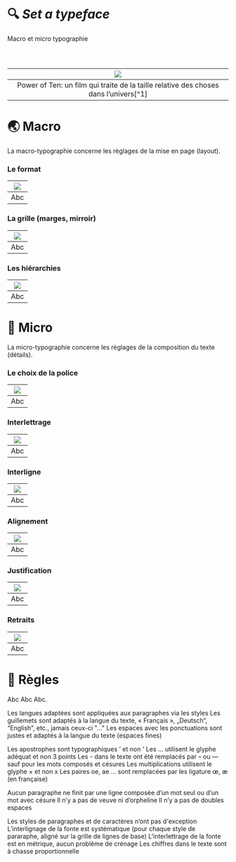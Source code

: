 # 🔍 *Set a typeface*
  Macro et micro typographie

  
### &nbsp;

|![](links/Eames_Power_of_Ten.gif) |
|:---:|
| Power of Ten: un film qui traite de la taille relative des choses dans l’univers[^1]           |

# 🌏 Macro

La macro-typographie concerne les règlages de la mise en page (layout).

###  Le format

|![](links/Typo_Semiotic_v2_script.gif) |
|:---:|
| Abc          |

###  La grille (marges, mirroir)

|![](links/Typo_Semiotic_v2_script.gif) |
|:---:|
| Abc          |

###  Les hiérarchies

|![](links/Typo_Semiotic_v2_script.gif) |
|:---:|
| Abc          |

# 🦠 Micro

La micro-typographie concerne les règlages de la composition du texte (détails).

###  Le choix de la police

|![](links/Typo_Semiotic_v2_script.gif) |
|:---:|
| Abc          |

###  Interlettrage

|![](links/Typo_Semiotic_v2_script.gif) |
|:---:|
| Abc          |

###  Interligne

|![](links/Typo_Semiotic_v2_script.gif) |
|:---:|
| Abc          |

###  Alignement

|![](links/Typo_Semiotic_v2_script.gif) |
|:---:|
| Abc          |

###  Justification

|![](links/Typo_Semiotic_v2_script.gif) |
|:---:|
| Abc          |

###  Retraits

|![](links/Typo_Semiotic_v2_script.gif) |
|:---:|
| Abc          |

# 🚨 Règles

Abc Abc Abc.

Les langues adaptées sont appliquées aux paragraphes via les styles
Les guillemets sont adaptés à la langue du texte, « Français », „Deutsch“, “English”, etc., jamais ceux-ci "…"
Les espaces avec les ponctuations sont justes et adaptés à la langue du texte (espaces fines)
 

Les apostrophes sont typographiques ’ et non '
Les … utilisent le glyphe adéquat et non 3 points
Les - dans le texte ont été remplacés par – ou — sauf pour les mots composés et césures
Les multiplications utilisent le glyphe × et non x
Les paires oe, ae … sont remplacées par les ligature œ, æ (en française)
 

Aucun paragraphe ne finit par une ligne composée d’un mot seul ou d’un mot avec césure
Il n’y a pas de veuve ni d’orpheline
Il n’y a pas de doubles espaces
 

Les styles de paragraphes et de caractères n’ont pas d'exception
L’interlignage de la fonte est systématique (pour chaque style de pararaphe, aligné sur la grille de lignes de base)
L’interlettrage de la fonte est en métrique, aucun problème de crénage
Les chiffres dans le texte sont à chasse proportionnelle
